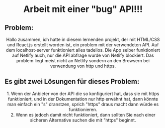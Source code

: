 <h1 align="center">Arbeit mit einer "bug" API!!!</h1> 

## Problem:
<p align="center">Hallo zusammen, ich hatte in diesem lernenden projekt, der mit HTML/CSS und React.js erstellt worden ist, ein problem mit der verwendeten API.
Auf dem localhost-server funktioniert alles tadellos. Die App selber funktioniert auf Netlify auch, nur die API abfrage wurde von Netlify blockiert.
Das problem liegt meist nicht an Netlify sondern an den Browsern bei verwendung von http und https.</p>

## Es gibt zwei Lösungen für dieses Problem:
<p align="center">1. Wenn der Anbieter von der API die so konfiguriert hat, dass sie mit https funktioniert, und in der Dokumentation nur http erwähnt hat, dann könnte man einfach ein "s" dranstzen, sprich "https" draus macht dann würde es funktionieren.<br>
2. Wenn es jedoch damit nicht funktioniert, dann sollten Sie nach einer sicheren Alternative suchen die mit "https" beginnt.</p>
